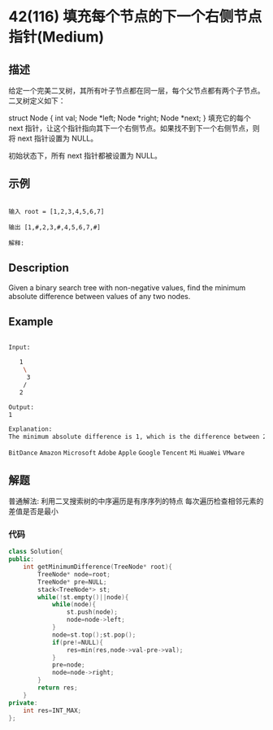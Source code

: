 # 42(116) 填充每个节点的下一个右侧节点指针(Medium)

## 描述

给定一个完美二叉树，其所有叶子节点都在同一层，每个父节点都有两个子节点。二叉树定义如下：

struct Node {
  int val;
  Node *left;
  Node *right;
  Node *next;
}
填充它的每个 next 指针，让这个指针指向其下一个右侧节点。如果找不到下一个右侧节点，则将 next 指针设置为 NULL。

初始状态下，所有 next 指针都被设置为 NULL。

## 示例

```

输入 root = [1,2,3,4,5,6,7]

输出 [1,#,2,3,#,4,5,6,7,#]

解释: 
```


## Description

Given a binary search tree with non-negative values, find the minimum absolute difference between values of any two nodes.

## Example

```bash

Input:

   1
    \
     3
    /
   2

Output:
1

Explanation:
The minimum absolute difference is 1, which is the difference between 2 and 1 (or between 2 and 3).

```

`BitDance` `Amazon` `Microsoft` `Adobe` `Apple` `Google` `Tencent` `Mi` `HuaWei` `VMware`


## 解题

普通解法: 利用二叉搜索树的中序遍历是有序序列的特点 每次遍历检查相邻元素的差值是否是最小

### 代码

```C++
class Solution{
public:
    int getMinimumDifference(TreeNode* root){
        TreeNode* node=root;
        TreeNode* pre=NULL;
        stack<TreeNode*> st;
        while(!st.empty()||node){
            while(node){
                st.push(node);
                node=node->left;
            }
            node=st.top();st.pop();
            if(pre!=NULL){
                res=min(res,node->val-pre->val);
            }
            pre=node;
            node=node->right;
        }
        return res;
    }
private:
    int res=INT_MAX;
};
```